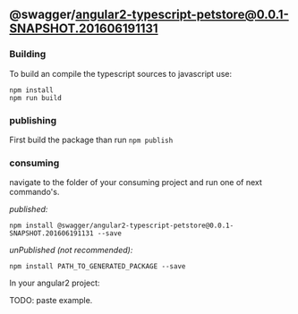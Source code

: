 ## @swagger/angular2-typescript-petstore@0.0.1-SNAPSHOT.201606191131

### Building

To build an compile the typescript sources to javascript use:
```
npm install
npm run build
```

### publishing

First build the package than run ```npm publish```

### consuming

navigate to the folder of your consuming project and run one of next commando's.

_published:_

```
npm install @swagger/angular2-typescript-petstore@0.0.1-SNAPSHOT.201606191131 --save
```

_unPublished (not recommended):_

```
npm install PATH_TO_GENERATED_PACKAGE --save
```

In your angular2 project:

TODO: paste example.
